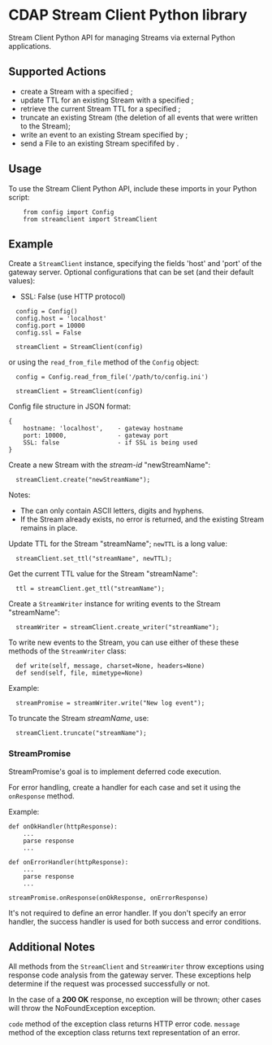 # CDAP Stream Client Python library

Stream Client Python API for managing Streams via external Python applications.

## Supported Actions

- create a Stream with a specified <stream-id>;
- update TTL for an existing Stream with a specified <stream-id>;
- retrieve the current Stream TTL for a specified <stream-id>;
- truncate an existing Stream (the deletion of all events that were written to the Stream);
- write an event to an existing Stream specified by <stream-id>;
- send a File to an existing Stream specififed by <stream-id>.

## Usage

 To use the Stream Client Python API, include these imports in your Python script:

```
    from config import Config
    from streamclient import StreamClient
```

## Example

Create a ```StreamClient``` instance, specifying the fields 'host' and 'port' of the gateway server. 
Optional configurations that can be set (and their default values):

  - SSL: False (use HTTP protocol)

 ```
   config = Config()
   config.host = 'localhost'
   config.port = 10000
   config.ssl = False

   streamClient = StreamClient(config)
 ```

 or using the ```read_from_file``` method of the ```Config``` object:

 ```
   config = Config.read_from_file('/path/to/config.ini')

   streamClient = StreamClient(config)
 ```

Config file structure in JSON format:
```
{
    hostname: 'localhost',    - gateway hostname
    port: 10000,              - gateway port
    SSL: false                - if SSL is being used
}
```

 Create a new Stream with the *stream-id* "newStreamName":

 ```
   streamClient.create("newStreamName");
 ```

 Notes:

  - The <stream-id> can only contain ASCII letters, digits and hyphens.
  - If the Stream already exists, no error is returned, and the existing Stream remains in place.


 Update TTL for the Stream "streamName"; ```newTTL``` is a long value:

 ```
   streamClient.set_ttl("streamName", newTTL);
 ```

 Get the current TTL value for the Stream "streamName":

 ```
   ttl = streamClient.get_ttl("streamName");
 ```

 Create a ```StreamWriter``` instance for writing events to the Stream "streamName":

 ```
   streamWriter = streamClient.create_writer("streamName");
 ```

 To write new events to the Stream, you can use either of these these methods of the ```StreamWriter``` class:

 ```
   def write(self, message, charset=None, headers=None)
   def send(self, file, mimetype=None)
 ```

 Example:

 ```
   streamPromise = streamWriter.write("New log event");
 ```

 To truncate the Stream *streamName*, use:

 ```
   streamClient.truncate("streamName");
 ```

 ### StreamPromise
 StreamPromise's goal is to implement deferred code execution.

For error handling, create a handler for each case and set it using the ```onResponse``` method.

Example:

```
def onOkHandler(httpResponse):
    ...
    parse response
    ...

def onErrorHandler(httpResponse):
    ...
    parse response
    ...

streamPromise.onResponse(onOkResponse, onErrorResponse)
```

It's not required to define an error handler. If you don't specify an error handler, the success handler is used for both success and error conditions.

## Additional Notes

 All methods from the ```StreamClient``` and ```StreamWriter``` throw exceptions using response code analysis from the 
 gateway server. These exceptions help determine if the request was processed successfully or not.

 In the case of a **200 OK** response, no exception will be thrown; other cases will throw the NoFoundException exception.

```code``` method of the exception class returns HTTP error code.
```message``` method of the exception class returns text representation of an error.